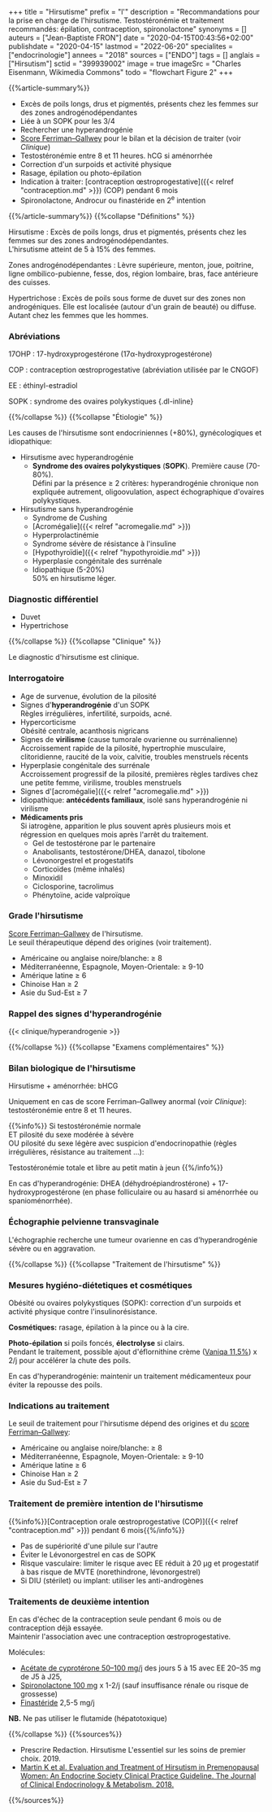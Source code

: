 +++
title = "Hirsutisme"
prefix = "l'"
description = "Recommandations pour la prise en charge de l'hirsutisme. Testostéronémie et traitement recommandés: épilation, contraception, spironolactone"
synonyms = []
auteurs = ["Jean-Baptiste FRON"]
date = "2020-04-15T00:43:56+02:00"
publishdate = "2020-04-15"
lastmod = "2022-06-20"
specialites = ["endocrinologie"]
annees = "2018"
sources = ["ENDO"]
tags = []
anglais = ["Hirsutism"]
sctid = "399939002"
image = true
imageSrc = "Charles Eisenmann, Wikimedia Commons"
todo = "flowchart Figure 2"
+++

{{%article-summary%}}

- Excès de poils longs, drus et pigmentés, présents chez les femmes sur des zones androgénodépendantes
- Liée à un SOPK pour les 3/4
- Rechercher une hyperandrogénie
- [Score Ferriman–Gallwey](http://www.e-dpc.fr/bibliotheque/docs/trouble_du_cycle_amenorrhee_hyperandrogenie/fiches_pratiques/score_ferriman_gallwey.pdf) pour le bilan et la décision de traiter (voir *Clinique*)
- Testostéronémie entre 8 et 11 heures. hCG si aménorrhée
- Correction d'un surpoids et activité physique
- Rasage, épilation ou photo-épilation
- Indication à traiter: [contraception œstroprogestative]({{< relref "contraception.md" >}}) (COP) pendant 6 mois
- Spironolactone, Androcur ou finastéride en 2<sup>e</sup> intention

{{%/article-summary%}}
{{%collapse "Définitions" %}}

Hirsutisme
: Excès de poils longs, drus et pigmentés, présents chez les femmes sur des zones androgénodépendantes.  
L'hirsutisme atteint de 5 à 15% des femmes.

Zones androgénodépendantes
: Lèvre supérieure, menton, joue, poitrine, ligne ombilico-pubienne, fesse, dos, région lombaire, bras, face antérieure des cuisses.

Hypertrichose
: Excès de poils sous forme de duvet sur des zones non androgéniques. Elle est localisée (autour d'un grain de beauté) ou diffuse. Autant chez les femmes que les hommes.

### Abréviations

17OHP
: 17-hydroxyprogestérone (17α-hydroxyprogestérone)

COP
: contraception œstroprogestative (abréviation utilisée par le CNGOF)

EE
: éthinyl-estradiol

SOPK
: syndrome des ovaires polykystiques
{.dl-inline}

{{%/collapse %}}
{{%collapse "Étiologie" %}}

Les causes de l'hirsutisme sont endocriniennes (+80%), gynécologiques et idiopathique:

- Hirsutisme avec hyperandrogénie
  - **Syndrome des ovaires polykystiques** (**SOPK**). Première cause (70-80%).  
    Défini par la présence ≥ 2 critères: hyperandrogénie chronique non expliquée autrement, oligoovulation, aspect échographique d'ovaires polykystiques.
- Hirsutisme sans hyperandrogénie
  - Syndrome de Cushing
  - [Acromégalie]({{< relref "acromegalie.md" >}})
  - Hyperprolactinémie
  - Syndrome sévère de résistance à l'insuline
  - [Hypothyroïdie]({{< relref "hypothyroidie.md" >}})
  - Hyperplasie congénitale des surrénale
  - Idiopathique (5-20%)  
    50% en hirsutisme léger.

### Diagnostic différentiel

- Duvet
- Hypertrichose

{{%/collapse %}}
{{%collapse "Clinique" %}}

Le diagnostic d'hirsutisme est clinique.

### Interrogatoire

- Age de survenue, évolution de la pilosité
- Signes d'**hyperandrogénie** d'un SOPK  
  Règles irrégulières, infertilité, surpoids, acné.
- Hypercorticisme  
  Obésité centrale, acanthosis nigricans
- Signes de **virilisme** (cause tumorale ovarienne ou surrénalienne)  
  Accroissement rapide de la pilosité, hypertrophie musculaire, clitoridienne, raucité de la voix, calvitie, troubles menstruels récents
- Hyperplasie congénitale des surrénale  
  Accroissement progressif de la pilosité, premières règles tardives chez une petite femme, virilisme, troubles menstruels
- Signes d'[acromégalie]({{< relref "acromegalie.md" >}})
- Idiopathique: **antécédents familiaux**, isolé sans hyperandrogénie ni virilisme
- **Médicaments pris**  
  Si iatrogène, apparition le plus souvent après plusieurs mois et régression en quelques mois après l'arrêt du traitement.
  - Gel de testostérone par le partenaire
  - Anabolisants, testostérone/DHEA, danazol, tibolone
  - Lévonorgestrel et progestatifs
  - Corticoïdes (même inhalés)
  - Minoxidil
  - Ciclosporine, tacrolimus
  - Phénytoïne, acide valproïque

### Grade l'hirsutisme

[Score Ferriman–Gallwey](http://www.e-dpc.fr/bibliotheque/docs/trouble_du_cycle_amenorrhee_hyperandrogenie/fiches_pratiques/score_ferriman_gallwey.pdf) de l'hirsutisme.  
Le seuil thérapeutique dépend des origines (voir traitement).

- Américaine ou anglaise noire/blanche: ≥ 8
- Méditerranéenne, Espagnole, Moyen-Orientale: ≥ 9-10
- Amérique latine ≥ 6
- Chinoise Han ≥ 2
- Asie du Sud-Est ≥ 7

### Rappel des signes d'hyperandrogénie

{{< clinique/hyperandrogenie >}}

{{%/collapse %}}
{{%collapse "Examens complémentaires" %}}

### Bilan biologique de l'hirsutisme

Hirsutisme + aménorrhée: bHCG

Uniquement en cas de score Ferriman–Gallwey anormal (voir *Clinique*): testostéronémie entre 8 et 11 heures.

{{%info%}}
Si testostéronémie normale  
ET pilosité du sexe modérée à sévère  
OU pilosité du sexe légère avec suspicion d'endocrinopathie (règles irrégulières, résistance au traitement ...):

Testostéronémie totale et libre au petit matin à jeun
{{%/info%}}

En cas d'hyperandrogénie: DHEA (déhydroépiandrostérone) + 17-hydroxyprogestérone (en phase folliculaire ou au hasard si aménorrhée ou spanioménorrhée).

### Échographie pelvienne transvaginale

L'échographie recherche une tumeur ovarienne en cas d'hyperandrogénie sévère ou en aggravation.

{{%/collapse %}}
{{%collapse "Traitement de l'hirsutisme" %}}

### Mesures hygiéno-diétetiques et cosmétiques

Obésité ou ovaires polykystiques (SOPK): correction d'un surpoids et activité physique contre l'insulinorésistance.

**Cosmétiques:** rasage, épilation à la pince ou à la cire.

**Photo-épilation** si poils foncés, **électrolyse** si clairs.  
Pendant le traitement, possible ajout d'éflornithine crème ([Vaniqa 11,5%](https://ec.europa.eu/health/documents/community-register/2018/20180316140355/anx_140355_fr.pdf)) x 2/j pour accélérer la chute des poils.

En cas d'hyperandrogénie: maintenir un traitement médicamenteux pour éviter la repousse des poils.

### Indications au traitement

Le seuil de traitement pour l'hirsutisme dépend des origines et du [score Ferriman–Gallwey](http://www.e-dpc.fr/bibliotheque/docs/trouble_du_cycle_amenorrhee_hyperandrogenie/fiches_pratiques/score_ferriman_gallwey.pdf):

- Américaine ou anglaise noire/blanche: ≥ 8
- Méditerranéenne, Espagnole, Moyen-Orientale: ≥ 9-10
- Amérique latine ≥ 6
- Chinoise Han ≥ 2
- Asie du Sud-Est ≥ 7

### Traitement de première intention de l'hirsutisme

{{%info%}}[Contraception orale œstroprogestative (COP)]({{< relref "contraception.md" >}}) pendant 6 mois{{%/info%}}

- Pas de supériorité d'une pilule sur l'autre
- Éviter le Lévonorgestrel en cas de SOPK
- Risque vasculaire: limiter le risque avec EE réduit à 20 µg et progestatif à bas risque de MVTE (norethindrone, lévonorgestrel)
- Si DIU (stérilet) ou implant: utiliser les anti-androgènes

### Traitements de deuxième intention

En cas d'échec de la contraception seule pendant 6 mois ou de contraception déjà essayée.  
Maintenir l'association avec une contraception œstroprogestative.

Molécules:

- [Acétate de cyprotérone 50–100 mg/j](https://base-donnees-publique.medicaments.gouv.fr/affichageDoc.php?specid=61255738&typedoc=R) des jours 5 à 15 avec EE 20–35 mg de J5 à J25,
- [Spironolactone 100 mg](https://base-donnees-publique.medicaments.gouv.fr/affichageDoc.php?specid=61938189&typedoc=R) x 1-2/j (sauf insuffisance rénale ou risque de grossesse)
- [Finastéride](https://base-donnees-publique.medicaments.gouv.fr/affichageDoc.php?specid=60123363&typedoc=R) 2,5-5 mg/j

**NB.** Ne pas utiliser le flutamide (hépatotoxique)

{{%/collapse %}}
{{%sources%}}

- Prescrire Redaction. Hirsutisme L'essentiel sur les soins de premier choix. 2019.
- [Martin K et al. Evaluation and Treatment of Hirsutism in Premenopausal Women: An Endocrine Society Clinical Practice Guideline. The Journal of Clinical Endocrinology & Metabolism. 2018.](https://academic.oup.com/jcem/article/103/4/1233/4924418)

{{%/sources%}}
